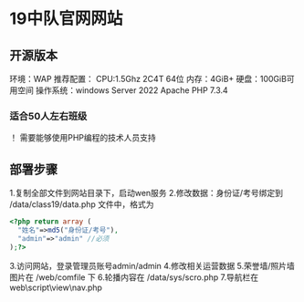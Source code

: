 # 19中队官网网站
## 开源版本
环境：WAP
推荐配置：
CPU:1.5Ghz 2C4T 64位
内存：4GiB+
硬盘：100GiB可用空间
操作系统：windows Server 2022
Apache 
PHP 7.3.4
### 适合50人左右班级
！ 需要能够使用PHP编程的技术人员支持
## 部署步骤
1.复制全部文件到网站目录下，启动wen服务
2.修改数据：身份证/考号绑定到 /data/class19/data.php 文件中，格式为
```php
<?php return array (
  "姓名"=>md5("身份证/考号"),
  "admin"=>"admin" //必须
);?>
```
3.访问网站，登录管理员账号admin/admin
4.修改相关运营数据
5.荣誉墙/照片墙图片在  /web/comfile 下
6.轮播内容在 /data/sys/scro.php
7.导航栏在 web\script\view\nav.php
